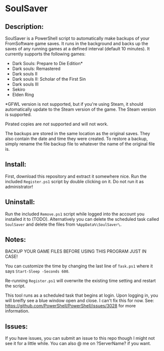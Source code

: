 # SoulSaver

## Description:
SoulSaver is a PowerShell script to automatically make backups of your FromSoftware game saves. It runs
in the background and backs up the saves of any running games at a defined interval (default 10 minutes).
It currently supports the following games:

- Dark Souls: Prepare to Die Edition*
- Dark souls: Remastered
- Dark souls II
- Dark souls II: Scholar of the First Sin
- Dark souls III
- Sekiro
- Elden Ring

*GFWL version is not supported, but if you're using Steam, it should automatically update to the Steam
version of the game. The Steam version is supported.

Pirated copies are *not* supported and will not work.

The backups are stored in the same location as the original saves. They also contain the date and
time they were created. To restore a backup, simply rename the file backup file to whatever the name
of the original file is.

## Install:
First, download this repository and extract it somewhere nice.
Run the included `Register.ps1` script by double clicking on it. Do not run it as administrator!

## Uninstall:
Run the included `Remove.ps1` script while logged into the account you installed it to (TODO). Alternatively
you can delete the scheduled task called `SoulSaver` and delete the files from `%AppData%\SoulSaver\`.

## Notes:
BACKUP YOUR GAME FILES BEFORE USING THIS PROGRAM JUST IN CASE!

You can customize the time by changing the last line of `Task.ps1` where it says `Start-Sleep -Seconds 600`.

Re-running `Register.ps1` will overwrite the existing time setting and restart the script.

This tool runs as a scheduled task that begins at login. Upon logging in, you will breifly see a blue
window open and close. I can't fix this for now. See: https://github.com/PowerShell/PowerShell/issues/3028
for more information.

## Issues:
If you have issues, you can submit an issue to this repo though I might not see it for a little while. You
can also @ me on ?ServerName? if you want.

